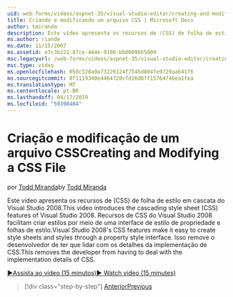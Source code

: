 ```yaml
---
uid: web-forms/videos/aspnet-35/visual-studio-editor/creating-and-modifying-a-css-file
title: Criando e modificando um arquivo CSS | Microsoft Docs
author: tmiranda
description: Este vídeo apresenta os recursos de (CSS) de folha de estilo em cascata do Visual Studio 2008. Recursos de CSS do Visual Studio 2008 facilitam a folhas de estilo de criar um...
ms.author: riande
ms.date: 11/15/2007
ms.assetid: e7c3b221-87ce-444e-9106-bb0609665009
msc.legacyurl: /web-forms/videos/aspnet-35/visual-studio-editor/creating-and-modifying-a-css-file
msc.type: video
ms.openlocfilehash: 050c328a9a73226124f7545d804fe9729aab4176
ms.sourcegitcommit: 0f1119340e4464720cfd16d0ff15764746ea1fea
ms.translationtype: MT
ms.contentlocale: pt-BR
ms.lasthandoff: 04/17/2019
ms.locfileid: "59398404"
---
```

# <a name="creating-and-modifying-a-css-file"></a><span data-ttu-id="61aad-104">Criação e modificação de um arquivo CSS</span><span class="sxs-lookup"><span data-stu-id="61aad-104">Creating and Modifying a CSS File</span></span>

<span data-ttu-id="61aad-105">por [Todd Miranda](https://github.com/tmiranda)</span><span class="sxs-lookup"><span data-stu-id="61aad-105">by [Todd Miranda](https://github.com/tmiranda)</span></span>

<span data-ttu-id="61aad-106">Este vídeo apresenta os recursos de (CSS) de folha de estilo em cascata do Visual Studio 2008.</span><span class="sxs-lookup"><span data-stu-id="61aad-106">This video introduces the cascading style sheet (CSS) features of Visual Studio 2008.</span></span> <span data-ttu-id="61aad-107">Recursos de CSS do Visual Studio 2008 facilitam criar estilos por meio de uma interface de estilo de propriedade e folhas de estilo.</span><span class="sxs-lookup"><span data-stu-id="61aad-107">Visual Studio 2008's CSS features make it easy to create style sheets and styles through a property style interface.</span></span> <span data-ttu-id="61aad-108">Isso remove o desenvolvedor de ter que lidar com os detalhes da implementação de CSS.</span><span class="sxs-lookup"><span data-stu-id="61aad-108">This removes the developer from having to deal with the implementation details of CSS.</span></span>

[<span data-ttu-id="61aad-109">&#9654;Assista ao vídeo (15 minutos)</span><span class="sxs-lookup"><span data-stu-id="61aad-109">&#9654; Watch video (15 minutes)</span></span>](https://channel9.msdn.com/Blogs/ASP-NET-Site-Videos/creating-and-modifying-a-css-file)

> [!div class="step-by-step"]
> [<span data-ttu-id="61aad-110">Anterior</span><span class="sxs-lookup"><span data-stu-id="61aad-110">Previous</span></span>](quick-tour-of-the-visual-studio-2008-integrated-development-environment.md)
